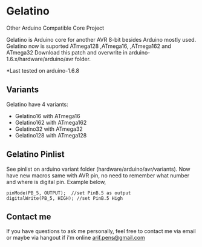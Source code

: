 # Gelatino #

Other Arduino Compatible Core Project

Gelatino is Arduino core for another AVR 8-bit besides Arduino mostly used. 
Gelatino now is suported ATmega128 ,ATmega16, ,ATmega162 and ATmega32
Download this patch and overwrite in arduino-1.6.x/hardware/arduino/avr folder.

*Last tested on arduino-1.6.8

## Variants ##

Gelatino have 4 variants:
- Gelatino16  with ATmega16
- Gelatino162 with ATmega162
- Gelatino32  with ATmega32
- Gelatino128 with ATmega128

## Gelatino Pinlist ##

See pinlist on arduino variant folder (hardware/arduino/avr/variants).
Now have new macros same with AVR pin, no need to remember what number and where is digital pin. Example below,
```
pinMode(PB_5, OUTPUT);  //set PinB.5 as output
digitalWrite(PB_5, HIGH); //set PinB.5 High
```

## Contact me ##

If you have questions to ask me personally, feel free to contact me via email or maybe via hangout if i'm online
arif.pens@gmail.com 

